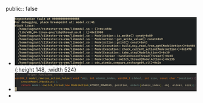 public:: false

- ![image.png](../assets/image_1704145118922_0.png){:height 148, :width 524}
- ![image.png](../assets/image_1704145169086_0.png)
-